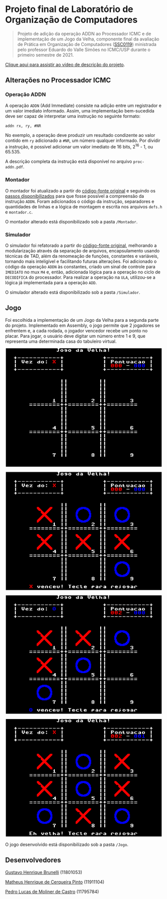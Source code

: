 # Projeto final de Laboratório de Organização de Computadores

> Projeto de adição da operação ADDN ao Processador ICMC e de implementação de um Jogo da Velha, componente final da avaliação de Prática em Organização de Computadores ([SSC0119](https://uspdigital.usp.br/jupiterweb/obterDisciplina?sgldis=SSC0119)) ministrada pelo professor Eduardo do Valle Simões no ICMC/USP durante o primeiro semestre de 2021.

[Clique aqui para assistir ao vídeo de descrição do projeto](google.com).

## Alterações no Processador ICMC

### Operação ADDN

A operação ``ADDN`` (Add Immediate) consiste na adição entre um registrador e um valor imediato informado. Assim, uma implementação bem-sucedida deve ser capaz de interpretar uma instrução no seguinte formato:

```
addn rx, ry, #NR
```

No exemplo, a operação deve produzir um resultado condizente ao valor contido em ``ry`` adicionado a ``#NR``, um número qualquer informado. Por dividir a instrução, é possível adicionar um valor imediato de 16 bits, 2<sup>16</sup> - 1, ou 65.535.

A descrição completa da instrução está disponível no arquivo ``proc-addn.pdf``.

### Montador

O montador foi atualizado a partir do [código-fonte original](https://github.com/simoesusp/Processador-ICMC/tree/master/NovoMontadorLinux) e seguindo os [passos disponibilizados](https://gitlab.com/simoesusp/disciplinas/-/tree/master/SSC0119-Pratica-em-Organizacao-de-Computadores/Modificar_Montador) para que fosse possível a compreensão da instrução ``ADDN``. Foram adicionados o código da instrução, separadores e quantidades de linhas e a lógica de montagem e escrita nos arquivos ``defs.h`` e ``montador.c``.

O montador alterado está disponibilizado sob a pasta ``/Montador``.

### Simulador

O simulador foi refatorado a partir do [código-fonte original](https://github.com/simoesusp/Processador-ICMC/blob/master/Simple_Simulator/simple_simulator_template.c), melhorando a modularização através da separação de arquivos, encapsulamento usando técnicas de TAD, além da renomeação de funções, constantes e variáveis, tornando mais inteligível e facilitando futuras alterações. Foi adicionado o código da operação ``ADDN`` às constantes, criado um sinal de controle para ``IMEDIATO`` no mux ``M4`` e, então, adicionada lógica para a operação no ciclo de ``DECODIFICA`` do processador. Para realizar a operação na ``ULA``, utilizou-se a lógica já implementada para a operação ``ADD``.

O simulador alterado está disponibilizado sob a pasta ``/Simulador``.

## Jogo

Foi escolhida a implementação de um Jogo da Velha para a segunda parte do projeto. Implementado em Assembly, o jogo permite que 2 jogadores se enfrentem e, a cada rodada, o jogador vencedor recebe um ponto no placar. Para jogar, o usuário deve digitar um número entre 1 e 9, que representa uma determinada casa do tabuleiro virtual.

<p float="left" align="center">
  <img src="/prints/1.png" width="500" />
</p>

<p float="left" align="center">
  <img src="/prints/2.png" width="500" />
</p>

<p float="left" align="center">
  <img src="/prints/3.png" width="500" />
</p>

<p float="left" align="center">
  <img src="/prints/4.png" width="500" />
</p>

O jogo desenvolvido está disponibilizado sob a pasta ``/Jogo``.

## Desenvolvedores

[Gustavo Henrique Brunelli](https://github.com/GBrunelli) (11801053)

[Matheus Henrique de Cerqueira Pinto](https://github.com/CerqueiraMatheus) (11911104)

[Pedro Lucas de Moliner de Castro](https://github.com/pedrolmcastro) (11795784)
